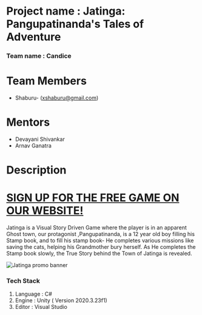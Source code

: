 # **Project name : Jatinga: Pangupatinanda's Tales of Adventure**
### **Team name : Candice**
# **Team Members**
* Shaburu- (xshaburu@gmail.com)

# **Mentors**
* Devayani Shivankar
* Arnav Ganatra
# **Description**
 <h1><a href="https://shaburu.github.io/Falhofner/" target="_blank">SIGN UP FOR THE FREE GAME ON OUR WEBSITE! </a></h1>
 <p> Jatinga is a Visual Story Driven Game where the player is in an apparent Ghost town, our protagonist ,Pangupatinanda, is a 12 year old boy filling his Stamp book, and to fill his stamp book- He completes various missions like saving the cats, helping his Grandmother bury herself. As He completes the Stamp book slowly, the True Story behind  the Town of Jatinga is revealed. <p>

 ![Jatinga promo banner](https://user-images.githubusercontent.com/67481819/149756285-8fdfec5a-4acc-4a00-9332-347c401fabaa.jpg)

 ### **Tech Stack**
1. Language : C#
2. Engine : Unity ( Version 2020.3.23f1)
3. Editor : Visual Studio
